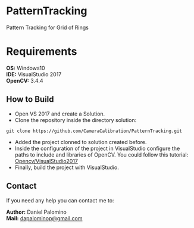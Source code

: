 # PatternTracking
Pattern Tracking for Grid of Rings 

# Requirements

**OS:** Windows10 <br/>
**IDE:** VisualStudio 2017 <br/>
**OpenCV:** 3.4.4

## How to Build

 *  Open VS 2017 and create a Solution.
 *  Clone the repository inside the directory solution:
 
 ``
 git clone https://github.com/CameraCalibration/PatternTracking.git
 ``
 
 *  Added the project clonned to solution created before.
 *  Inside the configuration of the project in VisualStudio configure the paths to include and libraries of OpenCV. You could follow this tutorial: [Opencv/VisualStudio2017](http://aprendiendoingenieria.es/instalar-opencv-con-visual-studio-2017/)
 *  Finally, build the project with VisualStudio.
 
## Contact
If you need any help you can contact me to:
 
**Author:** Daniel Palomino <br/>
**Mail:**   dapalominop@gmail.com
